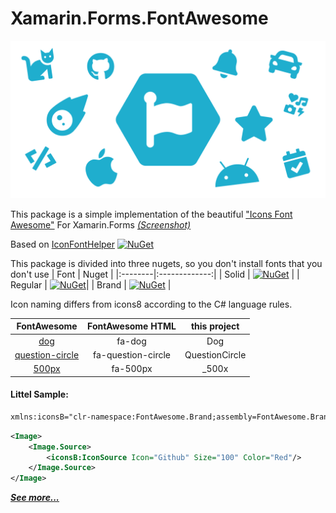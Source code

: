 # Xamarin.Forms.FontAwesome 

![header](/header.svg)

This package is a simple implementation of the beautiful ["Icons Font Awesome"](https://fontawesome.com/icons) For Xamarin.Forms [*(Screenshot)*](https://raw.githubusercontent.com/dimonovdd/Xamarin.Forms.FontAwesome/main/SampleImages/sample.jpg)

Based on [IconFontHelper](https://github.com/dimonovdd/Xamarin.Forms.IconFontHelper) [![NuGet](https://img.shields.io/nuget/v/Xamarin.Forms.IconFontHelper?style=plastic)](https://www.nuget.org/packages/Xamarin.Forms.IconFontHelper/)

This package is divided into three nugets, so you don't install fonts that you don't use
| Font    | Nuget         |
|:--------|:-------------:|
| Solid   | [![NuGet](https://img.shields.io/nuget/v/Xamarin.Forms.FontAwesome.Solid?style=plastic)](https://www.nuget.org/packages/Xamarin.Forms.FontAwesome.Solid/)    |
| Regular | [![NuGet](https://img.shields.io/nuget/v/Xamarin.Forms.FontAwesome.Regular?style=plastic)](https://www.nuget.org/packages/Xamarin.Forms.FontAwesome.Regular/)|
| Brand   | [![NuGet](https://img.shields.io/nuget/v/Xamarin.Forms.FontAwesome.Brand?style=plastic)](https://www.nuget.org/packages/Xamarin.Forms.FontAwesome.Brand/)    | 


Icon naming differs from icons8 according to the C# language rules.

| FontAwesome    | FontAwesome  HTML | this project  |
|:--------------:|:-----------------:|:-------------:|
|[dog](https://fontawesome.com/icons/dog?style=solid)                         |fa-dog             |Dog            |
|[question-circle](https://fontawesome.com/icons/question-circle?style=solid) |fa-question-circle |QuestionCircle |
|[500px](https://fontawesome.com/icons/500px?style=brands)                    |fa-500px           |_500x          |

#### Littel Sample:
```xml
xmlns:iconsB="clr-namespace:FontAwesome.Brand;assembly=FontAwesome.Brand"
```
```xml
<Image>
    <Image.Source>
        <iconsB:IconSource Icon="Github" Size="100" Color="Red"/>
    </Image.Source>
</Image>
```
[***See more...***](https://github.com/dimonovdd/Xamarin.Forms.FontAwesome/blob/main/src/FontAwesome.Sample/FontAwesome.Sample/MainPage.xaml)
